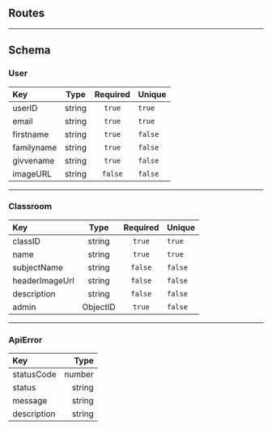 ## Routes

---

## Schema

### User

| Key        |  Type  | Required | Unique  |
| :--------- | :----: | :------: | ------- |
| userID     | string |  `true`  | `true`  |
| email      | string |  `true`  | `true`  |
| firstname  | string |  `true`  | `false` |
| familyname | string |  `true`  | `false` |
| givvename  | string |  `true`  | `false` |
| imageURL   | string | `false`  | `false` |

---

### Classroom

| Key            |   Type   | Required | Unique  |
| :------------- | :------: | :------: | ------- |
| classID        |  string  |  `true`  | `true`  |
| name           |  string  |  `true`  | `true`  |
| subjectName    |  string  | `false`  | `false` |
| headerImageUrl |  string  | `false`  | `false` |
| description    |  string  | `false`  | `false` |
| admin          | ObjectID |  `true`  | `false` |

---

### ApiError

| Key         |   Type |
| :---------- | -----: |
| statusCode  | number |
| status      | string |
| message     | string |
| description | string |
